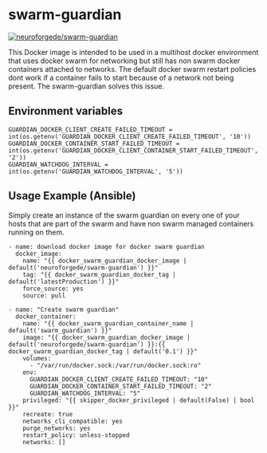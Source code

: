 # swarm-guardian

[![neuroforgede/swarm-guardian](https://img.shields.io/docker/pulls/neuroforgede/swarm-guardian)](https://hub.docker.com/r/neuroforgede/swarm-guardian)

This Docker image is intended to be used in a multihost docker environment that uses
docker swarm for networking but still has non swarm docker containers attached to networks.
The default docker swarm restart policies dont work if a container fails to start because
of a network not being present. The swarm-guardian solves this issue.

## Environment variables

```
GUARDIAN_DOCKER_CLIENT_CREATE_FAILED_TIMEOUT = int(os.getenv('GUARDIAN_DOCKER_CLIENT_CREATE_FAILED_TIMEOUT', '10'))
GUARDIAN_DOCKER_CONTAINER_START_FAILED_TIMEOUT = int(os.getenv('GUARDIAN_DOCKER_CLIENT_CONTAINER_START_FAILED_TIMEOUT', '2'))
GUARDIAN_WATCHDOG_INTERVAL = int(os.getenv('GUARDIAN_WATCHDOG_INTERVAL', '5'))
```

## Usage Example (Ansible)

Simply create an instance of the swarm guardian on every one of your hosts that are part of the swarm and
have non swarm managed containers running on them.

```
- name: download docker image for docker swarm guardian
  docker_image:
    name: "{{ docker_swarm_guardian_docker_image | default('neuroforgede/swarm-guardian') }}"
    tag: "{{ docker_swarm_guardian_docker_tag | default('latestProduction') }}"
    force_source: yes
    source: pull

- name: "Create swarm guardian"
  docker_container:
    name: "{{ docker_swarm_guardian_container_name | default('swarm_guardian') }}"
    image: "{{ docker_swarm_guardian_docker_image | default('neuroforgede/swarm-guardian') }}:{{ docker_swarm_guardian_docker_tag | default('0.1') }}"
    volumes:
      - "/var/run/docker.sock:/var/run/docker.sock:ro"
    env:
      GUARDIAN_DOCKER_CLIENT_CREATE_FAILED_TIMEOUT: "10"
      GUARDIAN_DOCKER_CONTAINER_START_FAILED_TIMEOUT: "2"
      GUARDIAN_WATCHDOG_INTERVAL: "5"
    privileged: "{{ skipper_docker_privileged | default(False) | bool }}"
    recreate: true
    networks_cli_compatible: yes
    purge_networks: yes
    restart_policy: unless-stopped
    networks: []
```